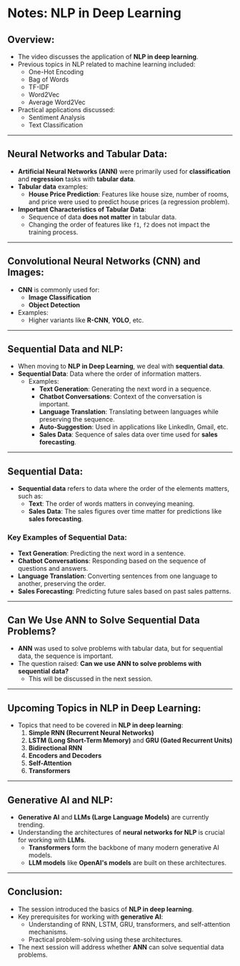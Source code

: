 # Notes: NLP in Deep Learning

## Overview:

- The video discusses the application of **NLP in deep learning**.
- Previous topics in NLP related to machine learning included:
  - One-Hot Encoding
  - Bag of Words
  - TF-IDF
  - Word2Vec
  - Average Word2Vec
- Practical applications discussed:
  - Sentiment Analysis
  - Text Classification

---

## Neural Networks and Tabular Data:

- **Artificial Neural Networks (ANN)** were primarily used for **classification** and **regression** tasks with **tabular data**.
- **Tabular data** examples:
  - **House Price Prediction**: Features like house size, number of rooms, and price were used to predict house prices (a regression problem).
- **Important Characteristics of Tabular Data**:
  - Sequence of data **does not matter** in tabular data.
  - Changing the order of features like `f1`, `f2` does not impact the training process.

---

## Convolutional Neural Networks (CNN) and Images:

- **CNN** is commonly used for:
  - **Image Classification**
  - **Object Detection**
- Examples:
  - Higher variants like **R-CNN**, **YOLO**, etc.

---

## Sequential Data and NLP:

- When moving to **NLP in Deep Learning**, we deal with **sequential data**.
- **Sequential Data**: Data where the order of information matters.
  - Examples:
    - **Text Generation**: Generating the next word in a sequence.
    - **Chatbot Conversations**: Context of the conversation is important.
    - **Language Translation**: Translating between languages while preserving the sequence.
    - **Auto-Suggestion**: Used in applications like LinkedIn, Gmail, etc.
    - **Sales Data**: Sequence of sales data over time used for **sales forecasting**.

---

## Sequential Data:

- **Sequential data** refers to data where the order of the elements matters, such as:
  - **Text**: The order of words matters in conveying meaning.
  - **Sales Data**: The sales figures over time matter for predictions like **sales forecasting**.

### Key Examples of Sequential Data:

- **Text Generation**: Predicting the next word in a sentence.
- **Chatbot Conversations**: Responding based on the sequence of questions and answers.
- **Language Translation**: Converting sentences from one language to another, preserving the order.
- **Sales Forecasting**: Predicting future sales based on past sales patterns.

---

## Can We Use ANN to Solve Sequential Data Problems?

- **ANN** was used to solve problems with tabular data, but for sequential data, the sequence is important.
- The question raised: **Can we use ANN to solve problems with sequential data?**
  - This will be discussed in the next session.

---

## Upcoming Topics in NLP in Deep Learning:

- Topics that need to be covered in **NLP in deep learning**:
  1. **Simple RNN (Recurrent Neural Networks)**
  2. **LSTM (Long Short-Term Memory)** and **GRU (Gated Recurrent Units)**
  3. **Bidirectional RNN**
  4. **Encoders and Decoders**
  5. **Self-Attention**
  6. **Transformers**

---

## Generative AI and NLP:

- **Generative AI** and **LLMs (Large Language Models)** are currently trending.
- Understanding the architectures of **neural networks for NLP** is crucial for working with **LLMs**.
  - **Transformers** form the backbone of many modern generative AI models.
  - **LLM models** like **OpenAI's models** are built on these architectures.

---

## Conclusion:

- The session introduced the basics of **NLP in deep learning**.
- Key prerequisites for working with **generative AI**:
  - Understanding of RNN, LSTM, GRU, transformers, and self-attention mechanisms.
  - Practical problem-solving using these architectures.
- The next session will address whether **ANN** can solve sequential data problems.
